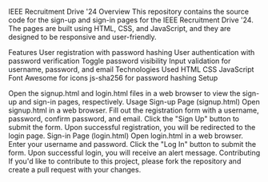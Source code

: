 IEEE Recruitment Drive '24
Overview
This repository contains the source code for the sign-up and sign-in pages for the IEEE Recruitment Drive '24. The pages are built using HTML, CSS, and JavaScript, and they are designed to be responsive and user-friendly.

Features
User registration with password hashing
User authentication with password verification
Toggle password visibility
Input validation for username, password, and email
Technologies Used
HTML
CSS
JavaScript
Font Awesome for icons
js-sha256 for password hashing
Setup

Open the signup.html and login.html files in a web browser to view the sign-up and sign-in pages, respectively.
Usage
Sign-up Page (signup.html)
Open signup.html in a web browser.
Fill out the registration form with a username, password, confirm password, and email.
Click the "Sign Up" button to submit the form.
Upon successful registration, you will be redirected to the login page.
Sign-in Page (login.html)
Open login.html in a web browser.
Enter your username and password.
Click the "Log In" button to submit the form.
Upon successful login, you will receive an alert message.
Contributing
If you'd like to contribute to this project, please fork the repository and create a pull request with your changes.
